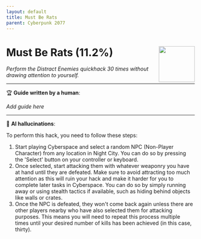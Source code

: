 ```yaml
---
layout: default
title: Must Be Rats
parent: Cyberpunk 2077
---
```


# Must Be Rats (11.2%) <img align="right" src="https://cdn.cloudflare.steamstatic.com/steamcommunity/public/images/apps/1091500/9f6b540aa3fa924f3600afdff35a763e75454c8c.jpg" width="96" height="96">

_Perform the Distract Enemies quickhack 30 times without drawing attention to yourself._

---

:trophy: **Guide written by a human**:

_Add guide here_

---

:robot: **AI hallucinations**:

To perform this hack, you need to follow these steps:
1. Start playing Cyberspace and select a random NPC (Non-Player Character) from any location in Night City. You can do so by pressing the 'Select' button on your controller or keyboard. 
2. Once selected, start attacking them with whatever weaponry you have at hand until they are defeated. Make sure to avoid attracting too much attention as this will ruin your hack and make it harder for you to complete later tasks in Cyberspace. You can do so by simply running away or using stealth tactics if available, such as hiding behind objects like walls or crates. 
3. Once the NPC is defeated, they won't come back again unless there are other players nearby who have also selected them for attacking purposes. This means you will need to repeat this process multiple times until your desired number of kills has been achieved (in this case, thirty).
